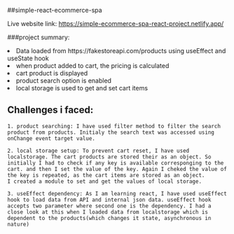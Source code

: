 ##simple-react-ecommerce-spa

Live website link: https://simple-ecommerce-spa-react-project.netlify.app/

###project summary:

<li> Data loaded from https://fakestoreapi.com/products using useEffect and useState hook </li>
<li> when product added to cart, the pricing is calculated</li>
<li> cart product is displayed </li>
<li> product search option is enabled </li>
<li> local storage is used to get and set cart items</li>

## Challenges i faced: 
    1. product searching: I have used filter method to filter the search product from products. Initialy the search text was accessed using onChange event target value.

    2. local storage setup: To prevent cart reset, I have used localstorage. The cart products are stored their as an object. So initially I had to check if any key is available corresponging to the cart. and then I set the value of the key. Again I cheked the value of the key is repeated, as the cart items are stored as an object.
    I created a module to set and get the values of local storage.
    
    3. useEffect dependency: As I am learning react, I have used useEffect hook to load data from API and internal json data. useEffect hook accepts two parameter where second one is the dependency. I had a close look at this when I loaded data from localstorage which is dependent to the products(which changes it state, asynchronous in nature)